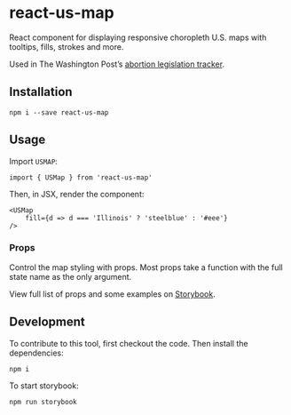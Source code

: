 # react-us-map

 React component for displaying responsive choropleth U.S. maps with tooltips, fills, strokes and more.

Used in The Washington Post’s [abortion legislation tracker](https://www.washingtonpost.com/nation/interactive/2022/abortion-rights-protections-restrictions-tracker/).

## Installation

    npm i --save react-us-map

## Usage

Import `USMAP`:

    import { USMap } from 'react-us-map'

Then, in JSX, render the component:

    <USMap 
        fill={d => d === 'Illinois' ? 'steelblue' : '#eee'}
    />

### Props

Control the map styling with props. Most props take a function with the full state name as the only argument.

View full list of props and some examples on [Storybook](https://www.kschaul.com/react-us-map/?path=/docs/usmap--default-story).

## Development

To contribute to this tool, first checkout the code. Then install the dependencies:

    npm i

To start storybook:

    npm run storybook

